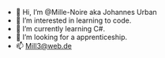 - 👋 Hi, I’m @Mille-Noire aka Johannes Urban
- 👀 I’m interested in learning to code.
- 🌱 I’m currently learning C#.
- 💞️ I’m looking for a apprenticeship.
- 📫 Mill3@web.de

<!---
Mille-Noire/Mille-Noire is a ✨ special ✨ repository because its `README.md` (this file) appears on your GitHub profile.
You can click the Preview link to take a look at your changes.
--->
